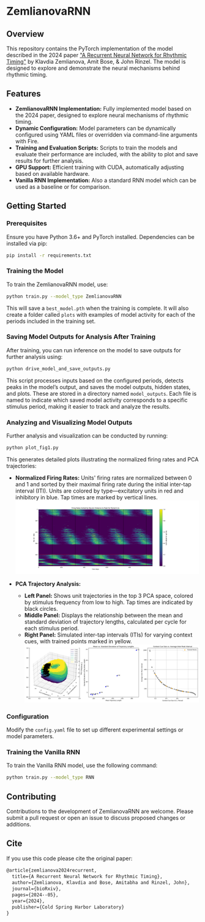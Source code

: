 # ZemlianovaRNN    

## Overview
This repository contains the PyTorch implementation of the model described in the 2024 paper ["A Recurrent Neural Network for Rhythmic Timing"](https://www.biorxiv.org/content/10.1101/2024.05.24.595797v1.abstract) by Klavdia Zemlianova, Amit Bose, & John Rinzel. The model is designed to explore and demonstrate the neural mechanisms behind rhythmic timing.

## Features
- **ZemlianovaRNN Implementation:** Fully implemented model based on the 2024 paper, designed to explore neural mechanisms of rhythmic timing.
- **Dynamic Configuration:** Model parameters can be dynamically configured using YAML files or overridden via command-line arguments with Fire.
- **Training and Evaluation Scripts:** Scripts to train the models and evaluate their performance are included, with the ability to plot and save results for further analysis.
- **GPU Support:** Efficient training with CUDA, automatically adjusting based on available hardware.
- **Vanilla RNN Implementation:** Also a standard RNN model which can be used as a baseline or for comparison.

## Getting Started

### Prerequisites
Ensure you have Python 3.6+ and PyTorch installed. Dependencies can be installed via pip:

```bash
pip install -r requirements.txt
```

### Training the Model

To train the ZemlianovaRNN model, use:

```bash
python train.py --model_type ZemlianovaRNN
```

This will save a `best_model.pth` when the training is complete. It will also create a folder called `plots` with examples of model activity for each of the periods included in the training set. 

### Saving Model Outputs for Analysis After Training

After training, you can run inference on the model to save outputs for further analysis using:

```bash
python drive_model_and_save_outputs.py
```

This script processes inputs based on the configured periods, detects peaks in the model’s output, and saves the model outputs, hidden states, and plots. These are stored in a directory named `model_outputs`. Each file is named to indicate which saved model activity corresponds to a specific stimulus period, making it easier to track and analyze the results.

### Analyzing and Visualizing Model Outputs
Further analysis and visualization can be conducted by running:
```bash
python plot_fig1.py
```
This generates detailed plots illustrating the normalized firing rates and PCA trajectories:
- **Normalized Firing Rates:** Units' firing rates are normalized between 0 and 1 and sorted by their maximal firing rate during the initial inter-tap interval (ITI). Units are colored by type—excitatory units in red and inhibitory in blue. Tap times are marked by vertical lines.
  ![Normalized Firing Rates](README_figs/firing_rate_plot_0.2.png)

- **PCA Trajectory Analysis:** 
  - **Left Panel:** Shows unit trajectories in the top 3 PCA space, colored by stimulus frequency from low to high. Tap times are indicated by black circles.
  - **Middle Panel:** Displays the relationship between the mean and standard deviation of trajectory lengths, calculated per cycle for each stimulus period.
  - **Right Panel:** Simulated inter-tap intervals (ITIs) for varying context cues, with trained points marked in yellow.
  ![PCA and Model Activity Analysis](README_figs/PCA_and_model_activity_stats.png)


### Configuration
Modify the `config.yaml` file to set up different experimental settings or model parameters.

### Training the Vanilla RNN

To train the Vanilla RNN model, use the following command:

```bash
python train.py --model_type RNN
```


## Contributing
Contributions to the development of ZemlianovaRNN are welcome. Please submit a pull request or open an issue to discuss proposed changes or additions.

## Cite

If you use this code please cite the original paper:

```
@article{zemlianova2024recurrent,
  title={A Recurrent Neural Network for Rhythmic Timing},
  author={Zemlianova, Klavdia and Bose, Amitabha and Rinzel, John},
  journal={bioRxiv},
  pages={2024--05},
  year={2024},
  publisher={Cold Spring Harbor Laboratory}
}
```
